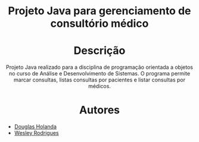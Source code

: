 <h1 align="center" width="100%"> Projeto Java para gerenciamento de consultório médico </h1>

<h1 align="center"> Descrição </h1>

<p align="center">
  Projeto Java realizado para a disciplina de programação orientada a objetos no curso de Análise e Desenvolvimento de Sistemas. O programa permite marcar consultas, listas consultas por pacientes e listar consultas por médicos.
</p>

<h1 align="center"> Autores </h1>

<p align="center">

  * [Douglas Holanda](https://github.com/Doug16Yanc)
  * [Wesley Rodrigues](https://github.com/Wesley00s)
    
</p>
